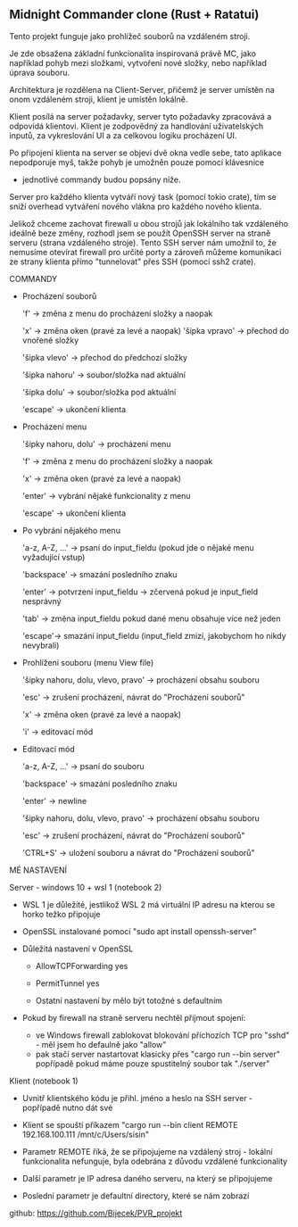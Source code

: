 Midnight Commander clone (Rust + Ratatui)
-----------------------------------------
Tento projekt funguje jako prohlížeč souborů na vzdáleném stroji.

Je zde obsažena základní funkcionalita inspirovaná právě MC, jako například pohyb mezi složkami, vytvoření nové složky, nebo například úprava souboru.

Architektura je rozdělena na Client-Server, přičemž je server umístěn na onom vzdáleném stroji, klient je umístěn lokálně.

Klient posílá na server požadavky, server tyto požadavky zpracovává a odpovídá klientovi. Klient je zodpovědný za handlování uživatelských inputů, za vykreslování UI a za celkovou logiku procházení UI.

Po připojení klienta na server se objeví dvě okna vedle sebe, tato aplikace nepodporuje myš, takže pohyb je umožněn pouze pomocí klávesnice
- jednotlivé commandy budou popsány níže.

Server pro každého klienta vytváří nový task (pomocí tokio crate), tím se sníží overhead vytváření nového vlákna pro každého nového klienta. 

Jelikož chceme zachovat firewall u obou strojů jak lokálního tak vzdáleného ideálně beze změny, rozhodl jsem se použít OpenSSH server na straně serveru (strana vzdáleného stroje). Tento SSH server nám umožnil to, že nemusíme otevírat firewall pro určité porty a zároveň můžeme komunikaci ze strany klienta přímo "tunnelovat" přes SSH (pomocí ssh2 crate). 

COMMANDY
- Procházení souborů

  'f' -> změna z menu do procházení složky a naopak

	'x' -> změna oken (pravé za levé a naopak)
	'šipka vpravo' -> přechod do vnořené složky

	'šipka vlevo' -> přechod do předchozí složky

	'šipka nahoru' -> soubor/složka nad aktuální

	'šipka dolu' -> soubor/složka pod aktuální

	'escape' -> ukončení klienta
- Procházení menu

  'šipky nahoru, dolu' -> procházení menu

  'f' -> změna z menu do procházení složky a naopak

  'x' -> změna oken (pravé za levé a naopak)

  'enter' -> vybrání nějaké funkcionality z menu

  'escape' -> ukončení klienta
- Po vybrání nějakého menu

  'a-z, A-Z, ...' -> psaní do input_fieldu (pokud jde o nějaké menu vyžadující vstup)

  'backspace' -> smazání posledního znaku

  'enter' -> potvrzení input_fieldu -> zčervená pokud je input_field nesprávný

  'tab' -> změna input_fieldu pokud dané menu obsahuje více než jeden

  'escape'-> smazání input_fieldu (input_field zmizí, jakobychom ho nikdy nevybrali)
- Prohlížení souboru (menu View file)

  'šipky nahoru, dolu, vlevo, pravo' -> procházení obsahu souboru

  'esc' -> zrušení procházení, návrat do "Procházení souborů"

  'x' -> změna oken (pravé za levé a naopak)

  'i' -> editovací mód
- Editovací mód

  'a-z, A-Z, ...' -> psaní do souboru

  'backspace' -> smazání posledního znaku

  'enter' -> newline

  'šipky nahoru, dolu, vlevo, pravo' -> procházení obsahu souboru

  'esc' -> zrušení procházení, návrat do "Procházení souborů"

  'CTRL+S' -> uložení souboru a návrat do "Procházení souborů"

MÉ NASTAVENÍ

Server - windows 10 + wsl 1 (notebook 2)

  - WSL 1 je důležité, jestlikož WSL 2 má virtuální IP adresu na kterou se horko težko připojuje
       
  - OpenSSL instalované pomocí "sudo apt install openssh-server"
       
  - Důležitá nastavení v OpenSSL

    - AllowTCPForwarding yes

    - PermitTunnel yes

    - Ostatní nastavení by mělo být totožné s defaultním
 - Pokud by firewall na straně serveru nechtěl přijmout spojení:
	  
   - ve Windows firewall zablokovat blokování příchozích TCP pro "sshd" - měl jsem ho defaulně jako "allow"
   - pak stačí server nastartovat klasicky přes "cargo run --bin server" popřípadě pokud máme pouze spustitelný soubor tak "./server"

Klient (notebook 1)

  - Uvnitř klientského kódu je přihl. jméno a heslo na SSH server - popřípadě nutno dát své
	
  - Klient se spouští příkazem "cargo run --bin client REMOTE 192.168.100.111 /mnt/c/Users/sisin"
	
  - Parametr REMOTE říká, že se připojujeme na vzdálený stroj - lokální funkcionalita nefunguje, byla odebrána z důvodu vzdálené funkcionality
	
  - Další parametr je IP adresa daného serveru, na který se připojujeme
	
  - Poslední parametr je defaultní directory, které se nám zobrazí

github: https://github.com/Bijecek/PVR_projekt
